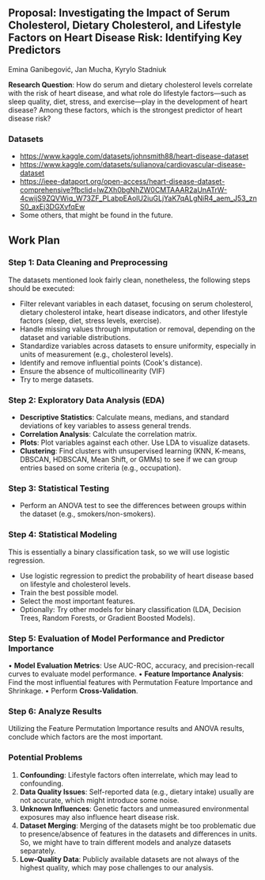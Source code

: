 
## **Proposal**: Investigating the Impact of Serum Cholesterol, Dietary Cholesterol, and Lifestyle Factors on Heart Disease Risk: Identifying Key Predictors

Emina Ganibegović, Jan Mucha, Kyrylo Stadniuk

**Research Question**: How do serum and dietary cholesterol levels correlate with the risk of heart disease, and what role do lifestyle factors—such as sleep quality, diet, stress, and exercise—play in the development of heart disease? Among these factors, which is the strongest predictor of heart disease risk?

### Datasets
- https://www.kaggle.com/datasets/johnsmith88/heart-disease-dataset
- https://www.kaggle.com/datasets/sulianova/cardiovascular-disease-dataset
- https://ieee-dataport.org/open-access/heart-disease-dataset-comprehensive?fbclid=IwZXh0bgNhZW0CMTAAAR2aUnATrW-4cwijS9ZQVWiq_W73ZF_PLabpEAolU2iuGLjYaK7qALgNiR4_aem_J53_znS0_axEj3DGXvfqEw
- Some others, that might be found in the future.



## Work Plan

### Step 1: Data Cleaning and Preprocessing
The datasets mentioned look fairly clean, nonetheless, the following steps should be executed:
- Filter relevant variables in each dataset, focusing on serum cholesterol, dietary cholesterol intake, heart disease indicators, and other lifestyle factors (sleep, diet, stress levels, exercise).
- Handle missing values through imputation or removal, depending on the dataset and variable distributions.
- Standardize variables across datasets to ensure uniformity, especially in units of measurement (e.g., cholesterol levels).
- Identify and remove influential points (Cook's distance).
- Ensure the absence of multicollinearity (VIF)
- Try to merge datasets.

### Step 2: Exploratory Data Analysis (EDA)

- **Descriptive Statistics**: Calculate means, medians, and standard deviations of key variables to assess general trends.
- **Correlation Analysis**: Calculate the correlation matrix.
- **Plots**: Plot variables against each other. Use LDA  to visualize datasets.
- **Clustering**: Find clusters with unsupervised learning (KNN, K-means, DBSCAN, HDBSCAN, Mean Shift, or GMMs) to see if we can group entries based on some criteria (e.g., occupation). 
### Step 3: Statistical Testing
- Perform an ANOVA test to see the differences between groups within the dataset (e.g., smokers/non-smokers).

### Step 4: Statistical Modeling

This is essentially a binary classification task, so we will use logistic regression.
- Use logistic regression to predict the probability of heart disease based on lifestyle and cholesterol levels. 
- Train the best possible model.
- Select the most important features.
- Optionally: Try other models for binary classification (LDA, Decision Trees, Random Forests, or Gradient Boosted Models).

### Step 5: Evaluation of Model Performance and Predictor Importance

•	**Model Evaluation Metrics**: Use AUC-ROC, accuracy, and precision-recall curves to evaluate model performance.
•	**Feature Importance Analysis**: Find the most influential features with Permutation Feature Importance and Shrinkage.
•	Perform **Cross-Validation**.

### Step 6: Analyze Results
Utilizing the Feature Permutation Importance results and ANOVA results, conclude which factors are the most important.

### Potential Problems
1. **Confounding**: Lifestyle factors often interrelate, which may lead to confounding. 
2. **Data Quality Issues**: Self-reported data (e.g., dietary intake) usually are not accurate, which might introduce some noise.
3. **Unknown Influences**: Genetic factors and unmeasured environmental exposures may also influence heart disease risk. 
4. **Dataset Merging**: Merging of the datasets might be too problematic due to presence/absence of features in the datasets and differences in units. So, we might have to train different models and analyze datasets separately.
5. **Low-Quality Data**: Publicly available datasets are not always of the highest quality, which may pose challenges to our analysis.

